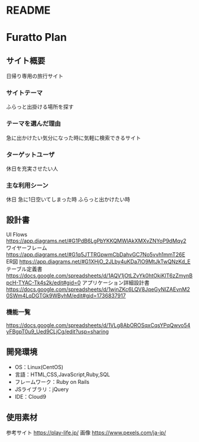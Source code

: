 # README

# Furatto Plan

## サイト概要
日帰り専用の旅行サイト

### サイトテーマ
ふらっと出掛ける場所を探す

### テーマを選んだ理由
急に出かけたい気分になった時に気軽に検索できるサイト

### ターゲットユーザ
休日を充実させたい人

### 主な利用シーン
休日
急に1日空いてしまった時
ふらっと出かけたい時

## 設計書
UI Flows
<https://app.diagrams.net/#G1PdB6LgPbYKKQMWlAkXMXvZNYoP9dMqy2>
ワイヤーフレーム
<https://app.diagrams.net/#G1q5JTTRGpwmCbDahvGC7No5vvh1mmT26E>
ER図
<https://app.diagrams.net/#G1XHjO_2JLby4uKDa7lO9MtJkTwQNzKd_E>
テーブル定義書
<https://docs.google.com/spreadsheets/d/1AQV1jOtLZvYk0htOkiKlT6zZmynBpcH-TYAC-Tk4s2k/edit#gid=0>
アプリケーション詳細設計書
<https://docs.google.com/spreadsheets/d/1wjnZKc6LQV8JqeGyNIZAEvnM20SWm4LqDGTGk9WByhM/edit#gid=1736837917>


### 機能一覧
<https://docs.google.com/spreadsheets/d/1VLg8AbOROSqxCqsYPqQwvo54yFBgpT0u9_Ued9CLjCg/edit?usp=sharing>

## 開発環境
- OS：Linux(CentOS)
- 言語：HTML,CSS,JavaScript,Ruby,SQL
- フレームワーク：Ruby on Rails
- JSライブラリ：jQuery
- IDE：Cloud9

## 使用素材
参考サイト
<https://play-life.jp/>
画像
<https://www.pexels.com/ja-jp/>
